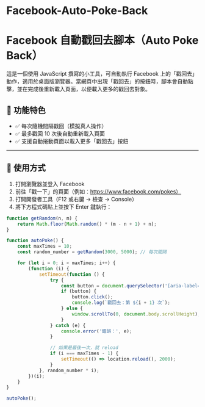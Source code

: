 # Facebook-Auto-Poke-Back
# Facebook 自動戳回去腳本（Auto Poke Back）

這是一個使用 JavaScript 撰寫的小工具，可自動執行 Facebook 上的「戳回去」動作，適用於桌面版瀏覽器。當網頁中出現「戳回去」的按鈕時，腳本會自動點擊，並在完成後重新載入頁面，以便載入更多的戳回去對象。

## 🔧 功能特色

- ✅ 每次隨機間隔戳回（模擬真人操作）
- ✅ 最多戳回 10 次後自動重新載入頁面
- ✅ 支援自動捲動頁面以載入更多「戳回去」按鈕

---

## 📜 使用方式

1. 打開瀏覽器並登入 Facebook
2. 前往「戳一下」的頁面（例如：https://www.facebook.com/pokes）
3. 打開開發者工具（F12 或右鍵 → 檢查 → Console）
4. 將下方程式碼貼上並按下 Enter 鍵執行：

```javascript
function getRandom(n, m) {
    return Math.floor(Math.random() * (m - n + 1) + n);
}

function autoPoke() {
    const maxTimes = 10;
    const random_number = getRandom(3000, 5000); // 每次間隔

    for (let i = 0; i < maxTimes; i++) {
        (function (i) {
            setTimeout(function () {
                try {
                    const button = document.querySelector('[aria-label="戳回去"]');
                    if (button) {
                        button.click();
                        console.log(`戳回去：第 ${i + 1} 次`);
                    } else {
                        window.scrollTo(0, document.body.scrollHeight);
                    }
                } catch (e) {
                    console.error('錯誤：', e);
                }

                // 如果是最後一次，就 reload
                if (i === maxTimes - 1) {
                    setTimeout(() => location.reload(), 2000);
                }
            }, random_number * i);
        })(i);
    }
}

autoPoke();



